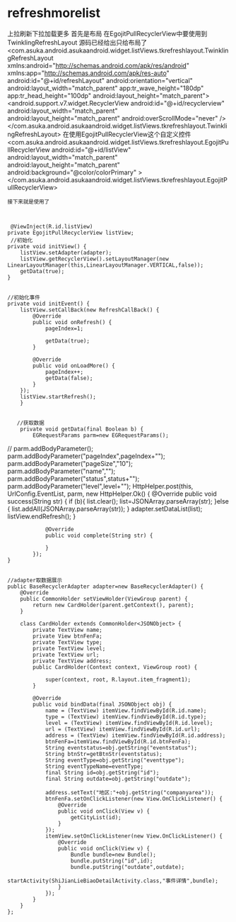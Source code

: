 # refreshmorelist
上拉刷新下拉加载更多
 首先是布局 
 在EgojitPullRecyclerView中要使用到TwinklingRefreshLayout
 源码已经给出只给布局了
 <com.asuka.android.asukaandroid.widget.listViews.tkrefreshlayout.TwinklingRefreshLayout
    xmlns:android="http://schemas.android.com/apk/res/android"
    xmlns:app="http://schemas.android.com/apk/res-auto"
    android:id="@+id/refreshLayout"
    android:orientation="vertical"
    android:layout_width="match_parent"
    app:tr_wave_height="180dp"
    app:tr_head_height="100dp"
    android:layout_height="match_parent">
    <android.support.v7.widget.RecyclerView
        android:id="@+id/recyclerview"
        android:layout_width="match_parent"
        android:layout_height="match_parent"
        android:overScrollMode="never" />
</com.asuka.android.asukaandroid.widget.listViews.tkrefreshlayout.TwinklingRefreshLayout>
在使用EgojitPullRecyclerView这个自定义控件
<com.asuka.android.asukaandroid.widget.listViews.tkrefreshlayout.EgojitPullRecyclerView
        android:id="@+id/listView"
        android:layout_width="match_parent"
        android:layout_height="match_parent"
        android:background="@color/colorPrimary"
        >
    </com.asuka.android.asukaandroid.widget.listViews.tkrefreshlayout.EgojitPullRecyclerView>
    
    接下来就是使用了
    
    
    
     @ViewInject(R.id.listView)
    private EgojitPullRecyclerView listView;
     //初始化
    private void initView() {
        listView.setAdapter(adapter);
        listView.getRecyclerView().setLayoutManager(new LinearLayoutManager(this,LinearLayoutManager.VERTICAL,false));
        getData(true);
    }
    
    
    //初始化事件
    private void initEvent() {
        listView.setCallBack(new RefreshCallBack() {
            @Override
            public void onRefresh() {
                pageIndex=1;

                getData(true);
            }

            @Override
            public void onLoadMore() {
                pageIndex++;
                getData(false);
            }
        });
        listView.startRefresh();
        }
        
        
       //获取数据
        private void getData(final Boolean b) {
            EGRequestParams parm=new EGRequestParams();
//        parm.addBodyParameter();
             parm.addBodyParameter("pageIndex",pageIndex+"");
            parm.addBodyParameter("pageSize","10");
            parm.addBodyParameter("name","");
            parm.addBodyParameter("status",status+"");
             parm.addBodyParameter("level",level+"");
            HttpHelper.post(this, UrlConfig.EventList, parm, new HttpHelper.Ok() {
                @Override
                public void success(String str) {
                    if (b){
                        list.clear();
                        list=JSONArray.parseArray(str);
                    }else {
                        list.addAll(JSONArray.parseArray(str));
                    }
                    adapter.setDataList(list);
                    listView.endRefresh();
                }

                @Override
                public void complete(String str) {

                }
            });
    }
    
    
    //adapter取数据展示
    public BaseRecyclerAdapter adapter=new BaseRecyclerAdapter() {
        @Override
        public CommonHolder setViewHolder(ViewGroup parent) {
            return new CardHolder(parent.getContext(), parent);
        }

        class CardHolder extends CommonHolder<JSONObject> {
            private TextView name;
            private View btnFenFa;
            private TextView type;
            private TextView level;
            private TextView url;
            private TextView address;
            public CardHolder(Context context, ViewGroup root) {

                super(context, root, R.layout.item_fragment1);
            }

            @Override
            public void bindData(final JSONObject obj) {
                name = (TextView) itemView.findViewById(R.id.name);
                type = (TextView) itemView.findViewById(R.id.type);
                level = (TextView) itemView.findViewById(R.id.level);
                url = (TextView) itemView.findViewById(R.id.url);
                address = (TextView) itemView.findViewById(R.id.address);
                btnFenFa=itemView.findViewById(R.id.btnFenFa);
                String eventstatus=obj.getString("eventstatus");
                String btnStr=getBtnStr(eventstatus);
                String eventType=obj.getString("eventtype");
                String eventTypeName=eventType;
                final String id=obj.getString("id");
                final String outdate=obj.getString("outdate");
              
                address.setText("地区:"+obj.getString("companyarea"));
                btnFenFa.setOnClickListener(new View.OnClickListener() {
                    @Override
                    public void onClick(View v) {
                        getCityList(id);
                    }
                });
                itemView.setOnClickListener(new View.OnClickListener() {
                    @Override
                    public void onClick(View v) {
                        Bundle bundle=new Bundle();
                        bundle.putString("id",id);
                        bundle.putString("outdate",outdate);
                        startActivity(ShiJianLieBiaoDetailActivity.class,"事件详情",bundle);
                    }
                });
            }
        }
    };
        
